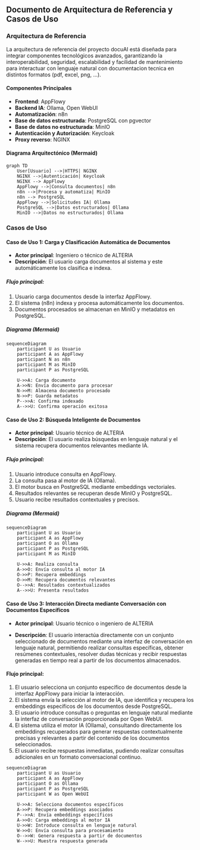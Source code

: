 ## Documento de Arquitectura de Referencia y Casos de Uso

### Arquitectura de Referencia

La arquitectura de referencia del proyecto docuAI está diseñada para integrar componentes tecnológicos avanzados, garantizando la interoperabilidad, seguridad, escalabilidad y facilidad de mantenimiento para interactuar con lenguaje natural con documentacion tecnica en distintos formatos (pdf, excel, png, ...).

#### Componentes Principales

* **Frontend**: AppFlowy
* **Backend IA**: Ollama, Open WebUI
* **Automatización**: n8n
* **Base de datos estructurada**: PostgreSQL con pgvector
* **Base de datos no estructurada**: MinIO
* **Autenticación y Autorización**: Keycloak
* **Proxy reverso**: NGINX

#### Diagrama Arquitectónico (Mermaid)

```mermaid
graph TD
    User[Usuario] -->|HTTPS| NGINX
    NGINX -->|Autenticación| Keycloak
    NGINX --> AppFlowy
    AppFlowy -->|Consulta documentos| n8n
    n8n -->|Procesa y automatiza| MinIO
    n8n --> PostgreSQL
    AppFlowy -->|Solicitudes IA| Ollama
    PostgreSQL -->|Datos estructurados| Ollama
    MinIO -->|Datos no estructurados| Ollama
```

### Casos de Uso

#### Caso de Uso 1: Carga y Clasificación Automática de Documentos

* **Actor principal**: Ingeniero o técnico de ALTERIA
* **Descripción**: El usuario carga documentos al sistema y este automáticamente los clasifica e indexa.

##### Flujo principal:

1. Usuario carga documentos desde la interfaz AppFlowy.
2. El sistema (n8n) indexa y procesa automáticamente los documentos.
3. Documentos procesados se almacenan en MinIO y metadatos en PostgreSQL.

##### Diagrama (Mermaid)

```mermaid
sequenceDiagram
    participant U as Usuario
    participant A as AppFlowy
    participant N as n8n
    participant M as MinIO
    participant P as PostgreSQL

    U->>A: Carga documento
    A->>N: Envía documento para procesar
    N->>M: Almacena documento procesado
    N->>P: Guarda metadatos
    P-->>A: Confirma indexado
    A-->>U: Confirma operación exitosa
```

#### Caso de Uso 2: Búsqueda Inteligente de Documentos

* **Actor principal**: Usuario técnico de ALTERIA
* **Descripción**: El usuario realiza búsquedas en lenguaje natural y el sistema recupera documentos relevantes mediante IA.

##### Flujo principal:

1. Usuario introduce consulta en AppFlowy.
2. La consulta pasa al motor de IA (Ollama).
3. El motor busca en PostgreSQL mediante embeddings vectoriales.
4. Resultados relevantes se recuperan desde MinIO y PostgreSQL.
5. Usuario recibe resultados contextuales y precisos.

##### Diagrama (Mermaid)

```mermaid
sequenceDiagram
    participant U as Usuario
    participant A as AppFlowy
    participant O as Ollama
    participant P as PostgreSQL
    participant M as MinIO

    U->>A: Realiza consulta
    A->>O: Envía consulta al motor IA
    O->>P: Recupera embeddings
    O->>M: Recupera documentos relevantes
    O-->>A: Resultados contextualizados
    A-->>U: Presenta resultados
```

#### Caso de Uso 3: Interacción Directa mediante Conversación con Documentos Específicos

* **Actor principal**: Usuario técnico o ingeniero de ALTERIA

* **Descripción**: El usuario interactúa directamente con un conjunto seleccionado de documentos mediante una interfaz de conversación en lenguaje natural, permitiendo realizar consultas específicas, obtener resúmenes contextuales, resolver dudas técnicas y recibir respuestas generadas en tiempo real a partir de los documentos almacenados.

#### Flujo principal:

1. El usuario selecciona un conjunto específico de documentos desde la interfaz AppFlowy para iniciar la interacción.
2. El sistema envía la selección al motor de IA, que identifica y recupera los embeddings específicos de los documentos desde PostgreSQL.
3. El usuario introduce consultas o preguntas en lenguaje natural mediante la interfaz de conversación proporcionada por Open WebUI.
4. El sistema utiliza el motor IA (Ollama), consultando directamente los embeddings recuperados para generar respuestas contextualmente precisas y relevantes a partir del contenido de los documentos seleccionados.
5. El usuario recibe respuestas inmediatas, pudiendo realizar consultas adicionales en un formato conversacional continuo.

```mermaid
sequenceDiagram
    participant U as Usuario
    participant A as AppFlowy
    participant O as Ollama
    participant P as PostgreSQL
    participant W as Open WebUI

    U->>A: Selecciona documentos específicos
    A->>P: Recupera embeddings asociados
    P-->>A: Envía embeddings específicos
    A->>O: Carga embeddings al motor IA
    U->>W: Introduce consulta en lenguaje natural
    W->>O: Envía consulta para procesamiento
    O-->>W: Genera respuesta a partir de documentos
    W-->>U: Muestra respuesta generada
```
